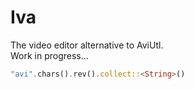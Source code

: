 # Iva

The video editor alternative to AviUtl.   
Work in progress...

```rs
"avi".chars().rev().collect::<String>()
```
